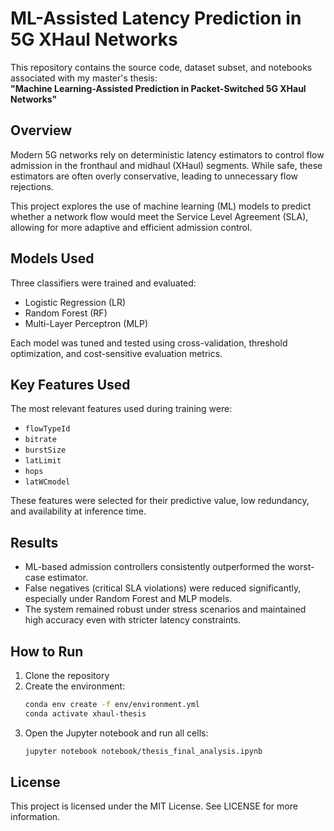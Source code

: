 # ML-Assisted Latency Prediction in 5G XHaul Networks

This repository contains the source code, dataset subset, and notebooks associated with my master's thesis:  
**"Machine Learning-Assisted Prediction in Packet-Switched 5G XHaul Networks"**

## Overview

Modern 5G networks rely on deterministic latency estimators to control flow admission in the fronthaul and midhaul (XHaul) segments. While safe, these estimators are often overly conservative, leading to unnecessary flow rejections.

This project explores the use of machine learning (ML) models to predict whether a network flow would meet the Service Level Agreement (SLA), allowing for more adaptive and efficient admission control.

## Models Used

Three classifiers were trained and evaluated:

- Logistic Regression (LR)
- Random Forest (RF)
- Multi-Layer Perceptron (MLP)

Each model was tuned and tested using cross-validation, threshold optimization, and cost-sensitive evaluation metrics.

## Key Features Used

The most relevant features used during training were:

- `flowTypeId`
- `bitrate`
- `burstSize`
- `latLimit`
- `hops`
- `latWCmodel`

These features were selected for their predictive value, low redundancy, and availability at inference time.

## Results

- ML-based admission controllers consistently outperformed the worst-case estimator.
- False negatives (critical SLA violations) were reduced significantly, especially under Random Forest and MLP models.
- The system remained robust under stress scenarios and maintained high accuracy even with stricter latency constraints.

## How to Run

1. Clone the repository
2. Create the environment:
   ```bash
   conda env create -f env/environment.yml
   conda activate xhaul-thesis
3. Open the Jupyter notebook and run all cells:
   ```bash
   jupyter notebook notebook/thesis_final_analysis.ipynb

## License

This project is licensed under the MIT License. See LICENSE for more information.

